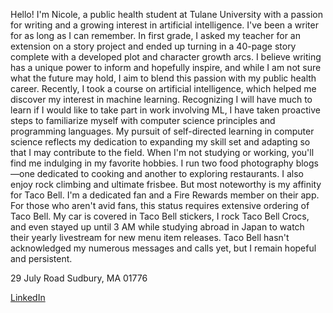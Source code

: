 Hello! I'm Nicole, a public health student at Tulane University with a passion for writing and a growing interest in artificial intelligence. I've been a writer for as long as I can remember. In first grade, I asked my teacher for an extension on a story project and ended up turning in a 40-page story complete with a developed plot and character growth arcs. I believe writing has a unique power to inform and hopefully inspire, and while I am not sure what the future may hold, I aim to blend this passion with my public health career. Recently, I took a course on artificial intelligence, which helped me discover my interest in machine learning. Recognizing I will have much to learn if I would like to take part in work involving ML, I have taken proactive steps to familiarize myself with computer science principles and programming languages. My pursuit of self-directed learning in computer science reflects my dedication to expanding my skill set and adapting so that I may contribute to the field. When I'm not studying or working, you'll find me indulging in my favorite hobbies. I run two food photography blogs—one dedicated to cooking and another to exploring restaurants. I also enjoy rock climbing and ultimate frisbee. But most noteworthy is my affinity for Taco Bell. I'm a dedicated fan and a Fire Rewards member on their app. For those who aren't avid fans, this status requires extensive ordering of Taco Bell. My car is covered in Taco Bell stickers, I rock Taco Bell Crocs, and even stayed up until 3 AM while studying abroad in Japan to watch their yearly livestream for new menu item releases. Taco Bell hasn't acknowledged my numerous messages and calls yet, but I remain hopeful and persistent.

29 July Road Sudbury, MA 01776

[LinkedIn][def]


[def]: https://www.linkedin.com/in/nicole-smith-vaniz/